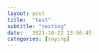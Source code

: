 ```yaml
---
layout: post
title:  "test"
subtitle: "testing"
date:   2021-10-22 23:56:45
categories: [saying]
---
```


